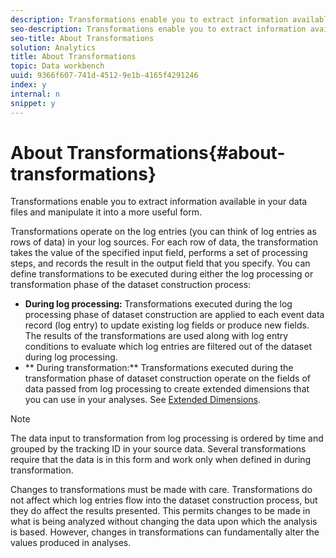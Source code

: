 ```yaml
---
description: Transformations enable you to extract information available in your data files and manipulate it into a more useful form.
seo-description: Transformations enable you to extract information available in your data files and manipulate it into a more useful form.
seo-title: About Transformations
solution: Analytics
title: About Transformations
topic: Data workbench
uuid: 9366f607-741d-4512-9e1b-4165f4291246
index: y
internal: n
snippet: y
---
```


# About Transformations{#about-transformations}

Transformations enable you to extract information available in your data files and manipulate it into a more useful form.

Transformations operate on the log entries (you can think of log entries as rows of data) in your log sources. For each row of data, the transformation takes the value of the specified input field, performs a set of processing steps, and records the result in the output field that you specify. You can define transformations to be executed during either the log processing or transformation phase of the dataset construction process:

* **During log processing:** Transformations executed during the log processing phase of dataset construction are applied to each event data record (log entry) to update existing log fields or produce new fields. The results of the transformations are used along with log entry conditions to evaluate which log entries are filtered out of the dataset during log processing. 
* ** During transformation:** Transformations executed during the transformation phase of dataset construction operate on the fields of data passed from log processing to create extended dimensions that you can use in your analyses. See [Extended Dimensions](../../../home/c-dataset-const-proc/c-ex-dim/c-ex-dim.md#concept-79b9e2b3f5794833b8b73b003f06ddca).

>[!NOTE]
>
>The data input to transformation from log processing is ordered by time and grouped by the tracking ID in your source data. Several transformations require that the data is in this form and work only when defined in during transformation.

Changes to transformations must be made with care. Transformations do not affect which log entries flow into the dataset construction process, but they do affect the results presented. This permits changes to be made in what is being analyzed without changing the data upon which the analysis is based. However, changes in transformations can fundamentally alter the values produced in analyses. 
